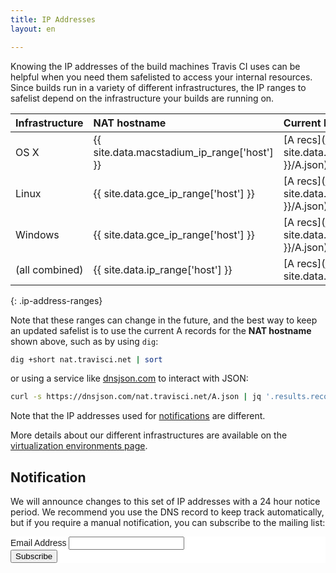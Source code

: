 ```yaml
---
title: IP Addresses
layout: en

---
```


Knowing the IP addresses of the build machines Travis CI uses can be helpful
when you need them safelisted to access your internal resources. Since builds
run in a variety of different infrastructures, the IP ranges to safelist depend
on the infrastructure your builds are running on.

| Infrastructure                                                                                                  | NAT hostname                                      | Current DNS                                                                            | Last recorded IPs                                                      |
|:----------------------------------------------------------------------------------------------------------------|:--------------------------------------------------|:---------------------------------------------------------------------------------------|:-----------------------------------------------------------------------|
| OS X                                                                                                            | {{ site.data.macstadium_ip_range['host'] }}       | [A recs](https://dnsjson.com/{{ site.data.macstadium_ip_range['host'] }}/A.json)       | `{{ site.data.macstadium_ip_range['ip_range'] | join: "` `" }}`        |
| Linux                                                                                                           | {{ site.data.gce_ip_range['host'] }}              | [A recs](https://dnsjson.com/{{ site.data.gce_ip_range['host'] }}/A.json)              | `{{ site.data.gce_ip_range['ip_range'] | join: "`, `" }}`              |
| Windows                                                                                                         | {{ site.data.gce_ip_range['host'] }}              | [A recs](https://dnsjson.com/{{ site.data.gce_ip_range['host'] }}/A.json)              | `{{ site.data.gce_ip_range['ip_range'] | join: "`, `" }}`              |
| (all combined)                                                                                                  | {{ site.data.ip_range['host'] }}                  | [A recs](https://dnsjson.com/{{ site.data.ip_range['host'] }}/A.json)                  | (sum of all above)                                                     |
{: .ip-address-ranges}

Note that these ranges can change in the future, and the best way to keep an
updated safelist is to use the current A records for the **NAT hostname** shown
above, such as by using `dig`:

``` bash
dig +short nat.travisci.net | sort
```

or using a service like [dnsjson.com](https://dnsjson.com) to interact with
JSON:

``` bash
curl -s https://dnsjson.com/nat.travisci.net/A.json | jq '.results.records|sort'
```

Note that the IP addresses used for [notifications](/user/notifications) are
different.

More details about our different infrastructures are available on the
[virtualization environments
page](/user/reference/overview/#virtualization-environments).

## Notification

We will announce changes to this set of IP addresses with a 24 hour notice period. We recommend you use the DNS record to keep track automatically, but if you require a manual notification, you can subscribe to the mailing list:

<!-- Begin Mailchimp Signup Form -->
<link href="//cdn-images.mailchimp.com/embedcode/classic-10_7.css" rel="stylesheet" type="text/css">
<style type="text/css">
	#mc_embed_signup{background:#fff; clear:left; font:14px Helvetica,Arial,sans-serif; }
	/* Add your own Mailchimp form style overrides in your site stylesheet or in this style block.
	   We recommend moving this block and the preceding CSS link to the HEAD of your HTML file. */
</style>
<div id="mc_embed_signup">
<form action="https://travis-ci.us7.list-manage.com/subscribe/post?u=8ce724a4c9af4dace663cd39c&amp;id=8760e616bf" method="post" id="mc-embedded-subscribe-form" name="mc-embedded-subscribe-form" class="validate" target="_blank" novalidate>
    <div id="mc_embed_signup_scroll">

<div class="mc-field-group">
	<label for="mce-EMAIL">Email Address </label>
	<input type="email" value="" name="EMAIL" class="required email" id="mce-EMAIL">
</div>
	<div id="mce-responses" class="clear">
		<div class="response" id="mce-error-response" style="display:none"></div>
		<div class="response" id="mce-success-response" style="display:none"></div>
	</div>    <!-- real people should not fill this in and expect good things - do not remove this or risk form bot signups-->
    <div style="position: absolute; left: -5000px;" aria-hidden="true"><input type="text" name="b_8ce724a4c9af4dace663cd39c_8760e616bf" tabindex="-1" value=""></div>
    <div class="clear"><input type="submit" value="Subscribe" name="subscribe" id="mc-embedded-subscribe" class="button"></div>
    </div>
</form>
</div>
<!--End mc_embed_signup-->
